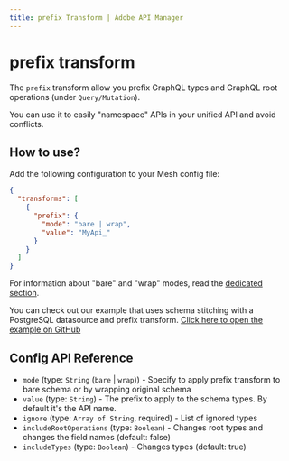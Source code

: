 ```yaml
---
title: prefix Transform | Adobe API Manager
---
```


# prefix transform

The `prefix` transform allow you prefix GraphQL types and GraphQL root operations (under `Query/Mutation`).

You can use it to easily "namespace" APIs in your unified API and avoid conflicts.

## How to use?

Add the following configuration to your Mesh config file:

```json
{
  "transforms": [
    {
      "prefix": {
        "mode": "bare | wrap",
        "value": "MyApi_"
      }
    }
  ]
}
```
<InlineAlert variant="info" slots="text"/>

For information about "bare" and "wrap" modes, read the [dedicated section](/reference/transforms/index.md#two-different-modes).

<InlineAlert variant="info" slots="text"/>

You can check out our example that uses schema stitching with a PostgreSQL datasource and prefix transform.
[Click here to open the example on GitHub](https://github.com/Urigo/graphql-mesh/tree/master/examples/postgres-geodb)

## Config API Reference

-  `mode` (type: `String` (`bare` | `wrap`)) - Specify to apply prefix transform to bare schema or by wrapping original schema
-  `value` (type: `String`) - The prefix to apply to the schema types. By default it's the API name.
-  `ignore` (type: `Array of String`, required) - List of ignored types
-  `includeRootOperations` (type: `Boolean`) - Changes root types and changes the field names (default: false)
-  `includeTypes` (type: `Boolean`) - Changes types (default: true)
